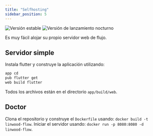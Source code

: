 ```yaml
---
title: "Selfhosting"
sidebar_position: 5
---
```


![Versión estable](https://img.shields.io/badge/dynamic/yaml?color=c4840d&label=Stable&query=%24.version&url=https%3A%2F%2Fraw.githubusercontent.com%2FLinwoodCloud%2FFlow%2Fstable%2Fapp%2Fpubspec.yaml&style=for-the-badge) ![Versión de lanzamiento nocturno](https://img.shields.io/badge/dynamic/yaml?color=f7d28c&label=Nightly&query=%24.version&url=https%3A%2F%2Fraw.githubusercontent.com%2FLinwoodCloud%2FFlow%2Fnightly%2Fapp%2Fpubspec.yaml&style=for-the-badge)

Es muy fácil alojar su propio servidor web de flujo.

## Servidor simple

Instala flutter y construye la aplicación utilizando:

```bash
app cd
pub flutter get
web build flutter
```

Todos los archivos están en el directorio `app/build/web`.

## Doctor

Clona el repositorio y construye el `Dockerfile` usando: `docker build -t linwood-flow`. Iniciar el servidor usando: `docker run -p 8080:8080 -d linwood-flow`.
